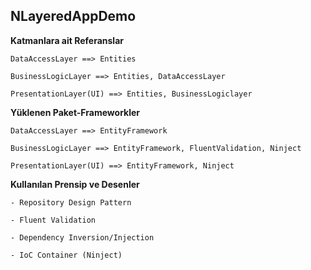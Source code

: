 ## NLayeredAppDemo
**Katmanlara ait Referanslar**
   
    DataAccessLayer ==> Entities
   
    BusinessLogicLayer ==> Entities, DataAccessLayer
   
    PresentationLayer(UI) ==> Entities, BusinessLogiclayer
   
**Yüklenen Paket-Frameworkler**
    
    DataAccessLayer ==> EntityFramework
   
    BusinessLogicLayer ==> EntityFramework, FluentValidation, Ninject
   
    PresentationLayer(UI) ==> EntityFramework, Ninject
   
**Kullanılan Prensip ve Desenler**

    - Repository Design Pattern
    
    - Fluent Validation
    
    - Dependency Inversion/Injection
    
    - IoC Container (Ninject)
  
   
